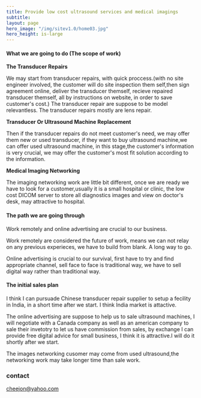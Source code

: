 ```yaml
---
title: Provide low cost ultrasound services and medical imagings
subtitle: 
layout: page
hero_image: "/img/sitev1.0/home03.jpg"
hero_height: is-large
---
```


#### What we are going to do (The scope of work)

**The Transducer Repairs**

We may start from transducer repairs, with quick proccess.(with no site engineer involved, the customer will do site inspection them self,then sign agreement online, deliver the transducer themself, recieve repaired transducer themself, all by instructions on website, in order to save customer's cost.) The transducer repair are suppose to be model relevantless. The transducer repairs mostly are lens repair.

**Transducer Or Ultrasound Machine Replacement**

Then if the transducer repairs do not meet customer's need, we may offer them new or used transducer, if they want to buy ultrasound machine,we can offer used ultrasound machine, in this stage,the customer's information is very crucial, we may offer the customer's most fit solution according to the information.

**Medical Imaging Networking**

The imaging networking work are little bit different, once we are ready we have to look for a customer,usually it is a small hospital or clinic, the low cost DICOM server to store all diagnostics images and view on doctor's desk, may attractive to hospital.

#### The path we are going through

Work remotely and online advertising are crucial to our business.

Work remotely are considered the future of work, means we can not relay on any previous experieces, we have to build from blank. A long way to go.

Online advertising is crucial to our survival, first have to try and find appropriate channel, sell face to face is traditional way, we have to sell digital way rather than traditional way.

#### The initial sales plan

I think I can pursuade Chinese transducer repair supplier to setup a fecility in India, in a short time after we start. I think India market is attactive.

The online advertising are suppose to help us to sale ultrasound machines, I will negotiate with a Canada company as well as an american company to sale their invetotry to let us have commission from sales, by exchange I can provide free digital advice for small business, I think it is attractive.I will do it shortly after we start.

The images networking cusomer may come from used ultrasound,the networking work may take longer time than sale work.

### contact

cheejon@yahoo.com
